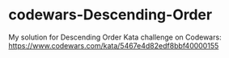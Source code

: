 # codewars-Descending-Order
My solution for Descending Order Kata challenge on Codewars: https://www.codewars.com/kata/5467e4d82edf8bbf40000155
